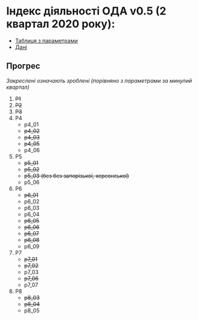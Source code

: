 # Індекс діяльності ОДА v0.5 (2 квартал 2020 року): 

* [Таблиця з параметрами](https://docs.google.com/spreadsheets/d/1ceBKHWzE51ogxC5EFibUah67H05VMdyqYlmkYtJtAa0/edit?usp=sharing)
* [Дані](https://drive.google.com/drive/folders/139xreTx0BqZTgCuHNOB6lPPRPbiHQ5Eu?usp=sharing)


## Прогрес
*Закреслені означають зроблені (порівняно з параметрами за минулий квартал)*
1. ~~P1~~
2. ~~P2~~
3. ~~P3~~
4. P4
    * p4_01
    * ~~p4_02~~
    * ~~p4_03~~
    * ~~p4_05~~
    * p4_06
5. P5
    * ~~p5_01~~
    * ~~p5_02~~
    * ~~p5_03 (без без запорізької, херсонської)~~
    * p5_06
6. P6
    * ~~p6_01~~
    * p6_02
    * p6_03
    * p6_04
    * ~~p6_05~~
    * ~~p6_06~~
    * ~~p6_07~~
    * ~~p6_08~~
    * p6_09
7. P7
    * ~~p7_01~~
    * ~~p7_02~~
    * p7_03
    * ~~p7_06~~
    * p7_07
8. P8
    * ~~p8_03~~
    * ~~p8_04~~
    * p8_05

